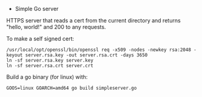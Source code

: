* Simple Go server 

HTTPS server that reads a cert from the current directory and returns "hello, world!" and 200 to any requests.



To make a self signed cert:

```
/usr/local/opt/openssl/bin/openssl req -x509 -nodes -newkey rsa:2048 -keyout server.rsa.key -out server.rsa.crt -days 3650
ln -sf server.rsa.key server.key
ln -sf server.rsa.crt server.crt
```

Build a go binary (for linux) with:
```
GOOS=linux GOARCH=amd64 go build simpleserver.go
```

